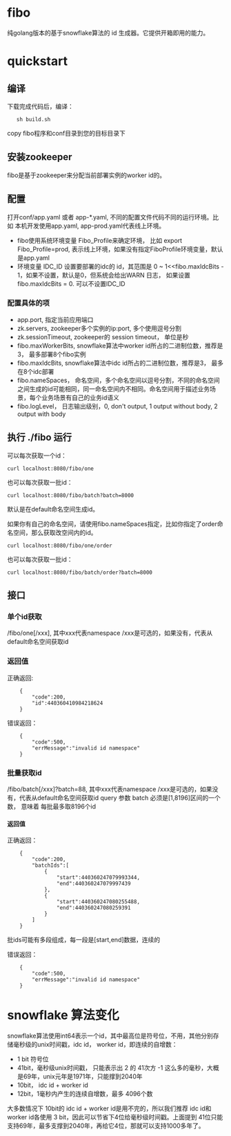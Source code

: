 # fibo
纯golang版本的基于snowflake算法的 id 生成器。它提供开箱即用的能力。

# quickstart
## 编译
下载完成代码后，编译：

```
   sh build.sh
```
copy fibo程序和conf目录到您的目标目录下

## 安装zookeeper
fibo是基于zookeeper来分配当前部署实例的worker id的。

## 配置
打开conf/app.yaml 或者 app-*.yaml, 不同的配置文件代码不同的运行环境。比如 本机开发使用app.yaml, app-prod.yaml代表线上环境。

* fibo使用系统环境变量 Fibo_Profile来确定环境， 比如 export Fibo_Profile=prod, 表示线上环境，如果没有指定FiboProfile环境变量，默认是app.yaml
* 环境变量 IDC_ID 设置要部署的idc的 id，其范围是 0 ~ 1<<fibo.maxIdcBits - 1，如果不设置，默认是0，但系统会给出WARN 日志， 如果设置 fibo.maxIdcBits = 0. 可以不设置IDC_ID

### 配置具体的项

* app.port, 指定当前应用端口
* zk.servers, zookeeper多个实例的ip:port, 多个使用逗号分割
* zk.sessionTimeout, zookeeper的 session timeout， 单位是秒
* fibo.maxWorkerBits, snowflake算法中worker id所占的二进制位数，推荐是3， 最多部署8个fibo实例
* fibo.maxIdcBits, snowflake算法中idc id所占的二进制位数，推荐是3， 最多在8个idc部署
* fibo.nameSpaces， 命名空间，多个命名空间以逗号分割，不同的命名空间之间生成的id可能相同，同一命名空间内不相同。命名空间用于描述业务场景，每个业务场景有自己的业务id语义
* fibo.logLevel， 日志输出级别，0, don't output, 1 output without body, 2 output with body

## 执行 ./fibo 运行
可以每次获取一个id：
```
curl localhost:8080/fibo/one
```

也可以每次获取一批id：

```
curl localhost:8080/fibo/batch?batch=8000
```

默认是在default命名空间生成id。

如果你有自己的命名空间，请使用fibo.nameSpaces指定，比如你指定了order命名空间，那么获取改空间内的id。

```
curl localhost:8080/fibo/one/order
```

也可以每次获取一批id：

```
curl localhost:8080/fibo/batch/order?batch=8000
```

## 接口
### 单个id获取

/fibo/one[/xxx], 其中xxx代表namespace
/xxx是可选的，如果没有，代表从default命名空间获取id

### 返回值
正确返回:

```
    {
        "code":200,
        "id":440360410984218624
    }

```

错误返回：
```
    {
        "code":500,
        "errMessage":"invalid id namespace"
    }
```

### 批量获取id

/fibo/batch[/xxx]?batch=88, 其中xxx代表namespace
/xxx是可选的，如果没有，代表从default命名空间获取id
query 参数 batch 必须是[1,8196]区间的一个数， 意味着 每批最多取8196个id

#### 返回值

正确返回：
```
    {
        "code":200,
        "batchIds":[
            {
                "start":440360247079993344,
                "end":440360247079997439
            },
            {
                "start":440360247080255488,
                "end":440360247080259391
            }
        ]
    }
```

批ids可能有多段组成，每一段是[start,end]数据，连续的

错误返回：
```
    {
        "code":500,
        "errMessage":"invalid id namespace"
    }
```

# snowflake 算法变化

snowflake算法使用int64表示一个id，其中最高位是符号位，不用，其他分别存储毫秒级的unix时间戳，idc id， worker id，即连续的自增数：

* 1 bit  符号位
* 41bit，毫秒级unix时间戳， 只能表示出 2 的 41次方 -1 这么多的毫秒，大概是69年，unix元年是1971年，只能撑到2040年
* 10bit， idc id + worker id
* 12bit，1毫秒内产生的连续自增数，最多 4096个数

大多数情况下 10bit的 idc id + worker id是用不完的，所以我们推荐 idc id和worker id各使用 3 bit，因此可以节省下4位给毫秒级时间戳。上面提到
41位只能支持69年，最多支撑到2040年，再给它4位，那就可以支持1000多年了。



